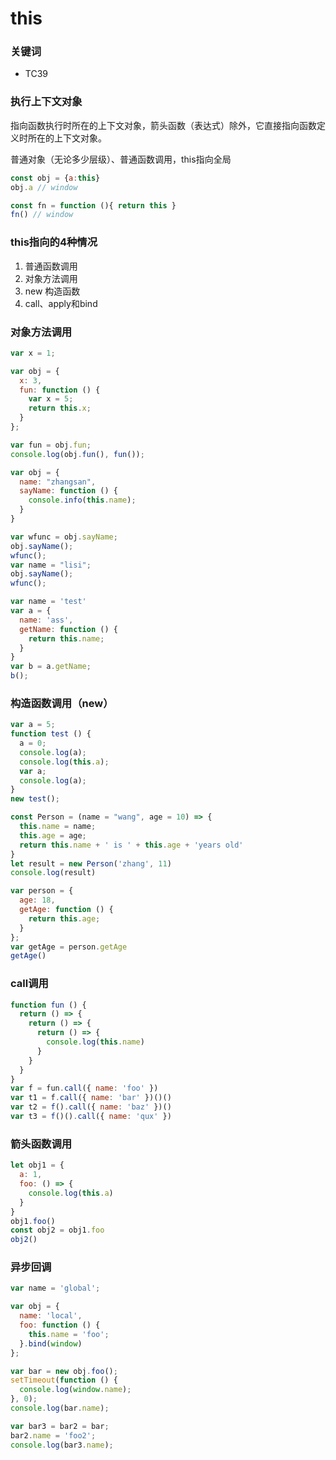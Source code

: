 # this

### 关键词
- TC39

### 执行上下文对象
指向函数执行时所在的上下文对象，箭头函数（表达式）除外，它直接指向函数定义时所在的上下文对象。

普通对象（无论多少层级）、普通函数调用，this指向全局
```js
const obj = {a:this}
obj.a // window

const fn = function (){ return this }
fn() // window
```

### this指向的4种情况
1. 普通函数调用
2. 对象方法调用
3. new 构造函数
4. call、apply和bind

### 对象方法调用
```js
var x = 1;

var obj = {
  x: 3,
  fun: function () {
    var x = 5;
    return this.x;
  }
};

var fun = obj.fun;
console.log(obj.fun(), fun());
```

```js
var obj = {
  name: "zhangsan",
  sayName: function () {
    console.info(this.name);
  }
}

var wfunc = obj.sayName;
obj.sayName();
wfunc();
var name = "lisi";
obj.sayName();
wfunc();
```

```js
var name = 'test'
var a = {
  name: 'ass',
  getName: function () {
    return this.name;
  }
}
var b = a.getName;
b();
```
### 构造函数调用（new）
```js
var a = 5;
function test () {
  a = 0;
  console.log(a);
  console.log(this.a);
  var a;
  console.log(a);
}
new test();
```
```js
const Person = (name = "wang", age = 10) => {
  this.name = name;
  this.age = age;
  return this.name + ' is ' + this.age + 'years old'
}
let result = new Person('zhang', 11)
console.log(result)
```
```js
var person = {
  age: 18,
  getAge: function () {
    return this.age;
  }
};
var getAge = person.getAge
getAge()
```
### call调用
```js
function fun () {
  return () => {
    return () => {
      return () => {
        console.log(this.name)
      }
    }
  }
}
var f = fun.call({ name: 'foo' })
var t1 = f.call({ name: 'bar' })()()
var t2 = f().call({ name: 'baz' })()
var t3 = f()().call({ name: 'qux' })
```
### 箭头函数调用
```js
let obj1 = {
  a: 1,
  foo: () => {
    console.log(this.a)
  }
}
obj1.foo()
const obj2 = obj1.foo
obj2()
```

### 异步回调
```js
var name = 'global';

var obj = {
  name: 'local',
  foo: function () {
    this.name = 'foo';
  }.bind(window)
};

var bar = new obj.foo();
setTimeout(function () {
  console.log(window.name);
}, 0);
console.log(bar.name);

var bar3 = bar2 = bar;
bar2.name = 'foo2';
console.log(bar3.name);
```
